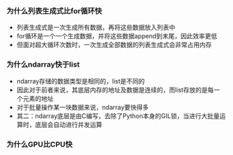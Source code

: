 ### 为什么列表生成式比for循环快

- 列表生成式是一次生成所有数据，再将这些数据放入列表中
- for循环是一个一个生成数据，并将这些数据append到末尾，因此效率更低
- 但面对超大循环次数时，一次生成全部数据的列表生成式会非常占用内存

### 为什么ndarray快于list

- ndarray存储的数据类型是相同的，list是不同的
- 因此对于前者来说，其底层内存的地址及数据是连续的，而list存放的是每一个元素的地址
- 对于批量操作某一块数据来说，ndarray要快得多
- 其二：ndarray底层是由C编写，去除了Python本身的GIL锁，当进行大批量运算时，底层会自动进行并发运算

### 为什么GPU比CPU快

